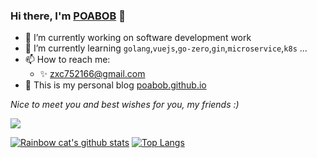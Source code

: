 ### Hi there\, I'm [POABOB](https://github.com/POABOB) 👋  

- 🔭  I’m currently working on software development work 
- 🌱  I’m currently learning `golang`,`vuejs`,`go-zero`,`gin`,`microservice`,`k8s` ...
- 📫  How to reach me: 
    -  ✨ zxc752166@gmail.com
- 🚀  This is my personal blog [poabob.github.io](https://poabob.github.io)


*Nice to meet you and best wishes for you, my friends :)* 

![](https://komarev.com/ghpvc/?username=POABOB&style=for-the-badge)


[![Rainbow cat's github stats](https://github-readme-stats.vercel.app/api?username=POABOB&count_private=true&show_icons=true&theme=dark)](https://github.com/anuraghazra/github-readme-stats)
[![Top Langs](https://github-readme-stats.vercel.app/api/top-langs/?username=POABOB&layout=compact&theme=dark&hide=html,css,kotlin,dockerfile,perl,makefile,python,Tcl,c)](https://github.com/anuraghazra/github-readme-stats)



<!--
**POABOB/POABOB** is a ✨ _special_ ✨ repository because its `README.md` (this file) appears on your GitHub profile.

Here are some ideas to get you started:

- 🔭 I’m currently working on ...
- 🌱 I’m currently learning ...
- 👯 I’m looking to collaborate on ...
- 🤔 I’m looking for help with ...
- 💬 Ask me about ...
- 📫 How to reach me: ...
- 😄 Pronouns: ...
- ⚡ Fun fact: ...
-->

